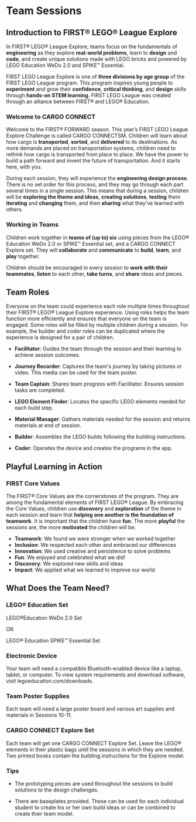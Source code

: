# Team Sessions


## Introduction to FIRST® LEGO® League Explore

In FIRST® LEGO® League Explore, teams focus on the fundamentals of __engineering__ as they explore __real-world problems__, learn to __design__ and __code__, and create unique solutions made with LEGO bricks and powered by LEGO Education WeDo 2.0 and SPIKE™ Essential.

FIRST LEGO League Explore is one of __three divisions by age group__ of the FIRST LEGO League program. This program inspires young people to __experiment__ and
grow their __confidence__, __critical thinking__, and __design__ skills through
__hands-on STEM learning__. FIRST LEGO League was created through an alliance between FIRST® and LEGO® Education.


### Welcome to CARGO CONNECT

Welcome to the FIRST® FORWARD season. This year’s FIRST LEGO League Explore
Challenge is called CARGO CONNECTSM. Children will learn about how cargo is __transported__, __sorted__, and __delivered__ to its destinations. As more demands are placed on transportation systems, children need to rethink how cargo is transported from place to place. We have the power to build a path forward and invent the future of transportation. And it starts here, with you.

During each session, they will experience the __engineering design process__. There is no set order for this process, and they may go through each part several times in a single session. This means that during a session, children will be __exploring the theme and ideas__, __creating solutions__, __testing__ them __iterating__ and __changing__ them, and then __sharing__ what they’ve learned with others.


### Working in Teams

Children work together in __teams of (up to) six__ using pieces from the LEGO® Education WeDo 2.0 or SPIKE™ Essential set, and a CARGO CONNECT Explore set. They will __collaborate__ and __communicate__ to __build__, __learn__, and __play__ together.

Children should be encouraged in every session to __work with their teammates__, __listen__ to each other, __take turns__, and __share__ ideas and pieces.


## Team Roles

Everyone on the team could experience each role multiple times throughout their FIRST® LEGO® League Explore experience. Using roles helps the team function more efficiently and ensures that everyone on the team is engaged. Some roles will be filled by multiple children during a session. For example, the builder and coder roles can be duplicated where the experience is designed for a pair of children.

- __Facilitator__: Guides the team through the session and their learning to achieve session outcomes.

- __Journey Recorder__: Captures the team's journey by taking pictures or video. This media can be used for the team poster.

- __Team Captain__: Shares team progress with Facilitator. Ensures session tasks are completed.

- __LEGO Element Finder__: Locates the specific LEGO elements needed for each build step.

- __Material Manager__: Gathers materials needed for the session and returns materials at end of session.

- __Builder__: Assembles the LEGO builds following the building instructions.

- __Coder__: Operates the device and creates the programs in the app.


## Playful Learning in Action

### FIRST Core Values

The FIRST® Core Values are the cornerstones of the program. They are among the fundamental elements of FIRST LEGO® League. By embracing the Core Values, children use __discovery__ and __exploration__ of the theme in each session and learn that __helping one another is the foundation of teamwork__. It is important that the children have __fun__. The more __playful__ the sessions are, the more __motivated__ the children will be.

- __Teamwork__: We found we were stronger when we worked together
- __Inclusion__: We respected each other and embraced our differences
- __Innovation__: We used creative and persistence to solve problems
- __Fun__: We enjoyed and celebrated what we did!
- __Discovery__: We explored new skills and ideas
- __Impact__: We applied what we learned to improve our world


## What Does the Team Need?


### LEGO® Education Set

LEGO®Education WeDo 2.0 Set

OR

LEGO® Education SPIKE™ Essential Set


### Electronic Device

Your team will need a compatible Bluetooth-enabled device like a laptop, tablet, or computer. To view system requirements and download software, visit legoeducation.com/downloads.


### Team Poster Supplies

Each team will need a large poster board and various art supplies and materials in Sessions 10-11.


### CARGO CONNECT Explore Set

Each team will get one CARGO CONNECT Explore Set. Leave the LEGO® elements in their plastic bags until the sessions in which they are needed. Two printed books contain the building instructions for the Explore model.


### Tips

- The prototyping pieces are used throughout the sessions to build solutions to the design challenges.

- There are baseplates provided. These can be used for each individual student to create his or her own build ideas or can be combined to create their team model.
